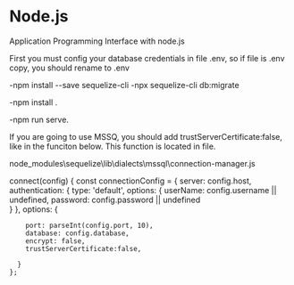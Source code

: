 # Node.js
Application Programming Interface with node.js 

First you must config your database credentials in file .env, so if file is .env copy, you should rename to .env

-npm install --save sequelize-cli
-npx sequelize-cli db:migrate

-npm install .

-npm run serve.

If you are going to use MSSQ, you should add trustServerCertificate:false, like in the funciton below. This function is located in file.

node_modules\sequelize\lib\dialects\mssql\connection-manager.js

 connect(config) {
    const connectionConfig = {
      server: config.host,
      authentication: {
        type: 'default',
        options: {
          userName: config.username || undefined,
          password: config.password || undefined     
        }
      },
      options: {
      
        port: parseInt(config.port, 10),
        database: config.database,
        encrypt: false,
        trustServerCertificate:false,
        
      }
    };
